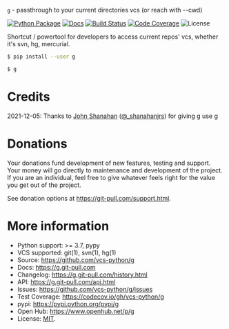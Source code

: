 `g` - passthrough to your current directories vcs (or reach with --cwd)

[![Python Package](https://img.shields.io/pypi/v/g.svg)](http://badge.fury.io/py/g)
[![Docs](https://github.com/vcs-python/g/workflows/Publish%20Docs/badge.svg)](https://github.com/vcs-python/g/actions?query=workflow%3A%22Publish+Docs%22)
[![Build Status](https://github.com/vcs-python/g/workflows/tests/badge.svg)](https://github.com/vcs-python/g/actions?query=workflow%3A%22tests%22)
[![Code Coverage](https://codecov.io/gh/vcs-python/g/branch/master/graph/badge.svg)](https://codecov.io/gh/vcs-python/g)
![License](https://img.shields.io/github/license/vcs-python/g.svg)

Shortcut / powertool for developers to access current repos' vcs, whether it's
svn, hg, mercurial.

```sh
$ pip install --user g
```

```sh
$ g
```

# Credits

2021-12-05: Thanks to [John Shanahan](https://github.com/shanahanjrs) ([@_shanahanjrs](https://twitter.com/_shanahanjrs)) for giving g use [g](https://pypi.org/project/g/)

# Donations

Your donations fund development of new features, testing and support.
Your money will go directly to maintenance and development of the
project. If you are an individual, feel free to give whatever feels
right for the value you get out of the project.

See donation options at <https://git-pull.com/support.html>.

# More information

- Python support: >= 3.7, pypy
- VCS supported: git(1), svn(1), hg(1)
- Source: <https://github.com/vcs-python/g>
- Docs: <https://g.git-pull.com>
- Changelog: <https://g.git-pull.com/history.html>
- API: <https://g.git-pull.com/api.html>
- Issues: <https://github.com/vcs-python/g/issues>
- Test Coverage: <https://codecov.io/gh/vcs-python/g>
- pypi: <https://pypi.python.org/pypi/g>
- Open Hub: <https://www.openhub.net/p/g>
- License: [MIT](https://opensource.org/licenses/MIT).
